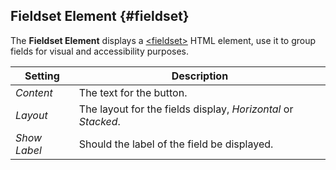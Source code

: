 ## Fieldset Element {#fieldset}

<div class="tm-resource-icon">
    <!--@include: ../assets/element-fieldset.svg-->
</div>

The **Fieldset Element** displays a [\<fieldset\>](https://developer.mozilla.org/en-US/docs/Web/HTML/Element/Fieldset) HTML element, use it to group fields for visual and accessibility purposes.

| Setting      | Description                                                   |
| ------------ | ------------------------------------------------------------- |
| _Content_    | The text for the button.                                      |
| _Layout_     | The layout for the fields display, _Horizontal_ or _Stacked_. |
| _Show Label_ | Should the label of the field be displayed.                   |
